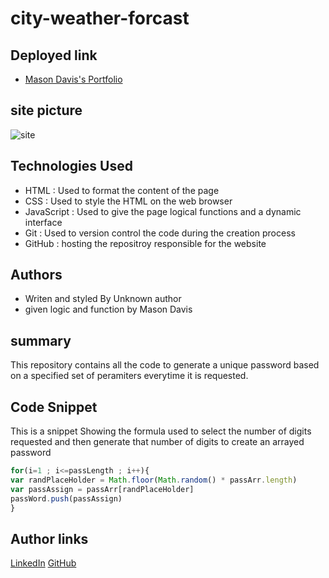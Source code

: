 # city-weather-forcast


## Deployed link
* [Mason Davis's Portfolio](https://md7113.github.io/Mason-Davis-Portfolio/)

## site picture
![site](Pass-pic-1.png)



## Technologies Used
- HTML : Used to format the content of the page
- CSS : Used to style the HTML on the web browser
- JavaScript : Used to give the page logical functions and a dynamic interface
- Git : Used to version control the code during the creation process
- GitHub : hosting the repositroy responsible for the website

## Authors
- Writen and styled By Unknown author
- given logic and function by Mason Davis

## summary
This repository contains all the code to generate a unique password based on a specified set of peramiters everytime it is requested.

## Code Snippet
This is a snippet Showing the formula used to select the number of digits requested and then generate that number of digits to create an arrayed password

```javaScript
for(i=1 ; i<=passLength ; i++){
var randPlaceHolder = Math.floor(Math.random() * passArr.length)
var passAssign = passArr[randPlaceHolder]
passWord.push(passAssign)
}
```


## Author links
[LinkedIn](https://www.linkedin.com/in/davis-mason-t/)
[GitHub](https://github.com/Md7113)